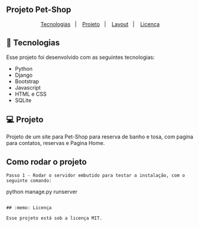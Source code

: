 ## Projeto Pet-Shop

<p align="center">
  <a href="#-tecnologias">Tecnologias</a>&nbsp;&nbsp;&nbsp;|&nbsp;&nbsp;&nbsp;
  <a href="#-projeto">Projeto</a>&nbsp;&nbsp;&nbsp;|&nbsp;&nbsp;&nbsp;
  <a href="#-layout">Layout</a>&nbsp;&nbsp;&nbsp;|&nbsp;&nbsp;&nbsp;
  <a href="#memo-licença">Licença</a>
</p>

## 🚀 Tecnologias  

Esse projeto foi desenvolvido com as seguintes tecnologias:  

- Python
- Django
- Bootstrap
- Javascript
- HTML e CSS
- SQLite

## 💻 Projeto  

Projeto de um site para Pet-Shop para reserva de banho e tosa, com pagina para contatos, reservas e Pagina Home.

## Como rodar o projeto

```
Passo 1 - Rodar o servidor embutido para testar a instalação, com o seguinte comando:

```
  python manage.py runserver
```

## :memo: Licença

Esse projeto está sob a licença MIT.
